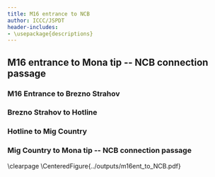 ```yaml
---
title: M16 entrance to NCB
author: ICCC/JSPDT
header-includes:
- \usepackage{descriptions}
---
```


## M16 entrance to Mona tip -- NCB connection passage

### M16 Entrance to Brezno Strahov

### Brezno Strahov to Hotline

### Hotline to Mig Country

### Mig Country to Mona tip -- NCB connection passage
\clearpage
\CenteredFigure{../outputs/m16ent_to_NCB.pdf}
